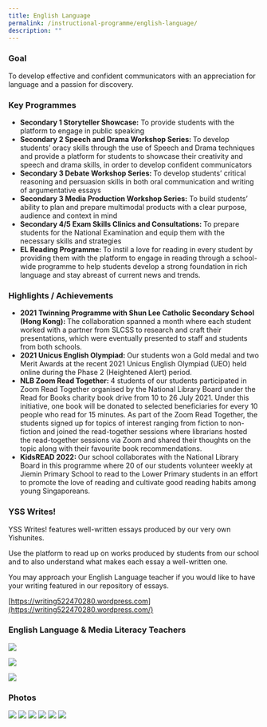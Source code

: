 ```yaml
---
title: English Language
permalink: /instructional-programme/english-language/
description: ""
---
```

### Goal

To develop effective and confident communicators with an appreciation for language and a passion for discovery.

### Key Programmes

* <b>Secondary 1 Storyteller Showcase:</b> To provide students with the platform to engage in public speaking
* <b>Secondary 2 Speech and Drama Workshop Series: </b>To develop students’ oracy skills through the use of Speech and Drama techniques and provide a platform for students to showcase their creativity and speech and drama skills, in order to develop confident communicators
* <b> Secondary 3 Debate Workshop Series: </b>To develop students’ critical reasoning and persuasion skills in both oral communication and writing of argumentative essays
* <b>Secondary 3 Media Production Workshop Series:</b> To build students’ ability to plan and prepare multimodal products with a clear purpose, audience and context in mind
* <b>Secondary 4/5 Exam Skills Clinics and Consultations: </b>To prepare students for the National Examination and equip them with the necessary skills and strategies 
* <b>EL Reading Programme: </b>To instil a love for reading in every student by providing them with the platform to engage in reading through a school-wide programme to help students develop a strong foundation in rich language and stay abreast of current news and trends.

### Highlights / Achievements

* <b>2021 Twinning Programme with Shun Lee Catholic Secondary School (Hong Kong): </b>The collaboration spanned a month where each student worked with a partner from SLCSS to research and craft their presentations, which were eventually presented to staff and students from both schools.
* <b>2021 Unicus English Olympiad: </b>Our students won a Gold medal and two Merit Awards at the recent 2021 Unicus English Olympiad (UEO) held online during the Phase 2 (Heightened Alert) period.
* <b>NLB Zoom Read Together: </b>4 students of our students participated in Zoom Read Together organised by the National Library Board under the Read for Books charity book drive from 10 to 26 July 2021. Under this initiative, one book will be donated to selected beneficiaries for every 10 people who read for 15 minutes. As part of the Zoom Read Together, the students signed up for topics of interest ranging from fiction to non-fiction and joined the read-together sessions where librarians hosted the read-together sessions via Zoom and shared their thoughts on the topic along with their favourite book recommendations.
* <b>KidsREAD 2022: </b>Our school collaborates with the National Library Board in this programme where 20 of our students volunteer weekly at Jiemin Primary School to read to the Lower Primary students in an effort to promote the love of reading and cultivate good reading habits among young Singaporeans.

### YSS Writes!

YSS Writes! features well-written essays produced by our very own Yishunites. 

Use the platform to read up on works produced by students from our school and to also understand what makes each essay a well-written one. 

You may approach your English Language teacher if you would like to have your writing featured in our repository of essays.

[https://writing522470280.wordpress.com](https://writing522470280.wordpress.com/)

### English Language & Media Literacy Teachers

![](/images/IP/English/Eng1.png)

![](/images/IP/English/Eng2.png)

![](/images/IP/English/Eng3.png)

### Photos

![](/images/IP/English/Slide1.jpg)
![](/images/IP/English/Slide2.jpg)
![](/images/IP/English/Slide3.jpg)
![](/images/IP/English/Slide4.jpg)
![](/images/IP/English/Slide5.jpg)
![](/images/IP/English/Slide6.jpg)